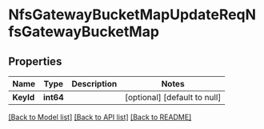 # NfsGatewayBucketMapUpdateReqNfsGatewayBucketMap

## Properties
Name | Type | Description | Notes
------------ | ------------- | ------------- | -------------
**KeyId** | **int64** |  | [optional] [default to null]

[[Back to Model list]](../README.md#documentation-for-models) [[Back to API list]](../README.md#documentation-for-api-endpoints) [[Back to README]](../README.md)


